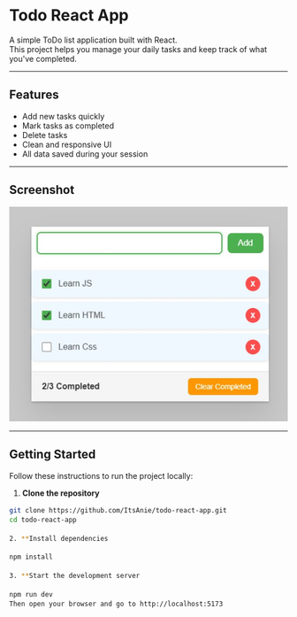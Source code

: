 #  Todo React App

A simple ToDo list application built with React.  
This project helps you manage your daily tasks and keep track of what you've completed.

---

##  Features

-  Add new tasks quickly  
-  Mark tasks as completed  
-  Delete tasks  
-  Clean and responsive UI  
-  All data saved during your session  

---

## Screenshot

![Todo App Screenshot](public/todo.jpg)

---

## Getting Started

Follow these instructions to run the project locally:

1. **Clone the repository**

```bash
git clone https://github.com/ItsAnie/todo-react-app.git
cd todo-react-app

2. **Install dependencies

npm install

3. **Start the development server

npm run dev
Then open your browser and go to http://localhost:5173


